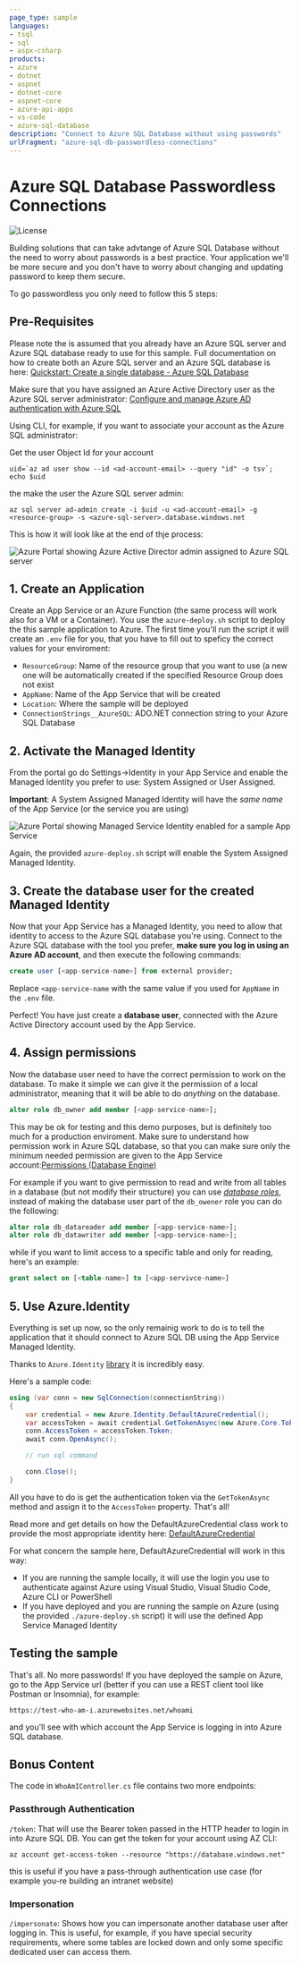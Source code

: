 ```yaml
---
page_type: sample
languages:
- tsql
- sql
- aspx-csharp
products:
- azure
- dotnet
- aspnet
- dotnet-core
- aspnet-core
- azure-api-apps
- vs-code
- azure-sql-database
description: "Connect to Azure SQL Database without using passwords"
urlFragment: "azure-sql-db-passwordless-connections"
---
```


# Azure SQL Database Passwordless Connections

![License](https://img.shields.io/badge/license-MIT-green.svg)

<!-- 
Guidelines on README format: https://review.docs.microsoft.com/help/onboard/admin/samples/concepts/readme-template?branch=master

Guidance on onboarding samples to docs.microsoft.com/samples: https://review.docs.microsoft.com/help/onboard/admin/samples/process/onboarding?branch=master

Taxonomies for products and languages: https://review.docs.microsoft.com/new-hope/information-architecture/metadata/taxonomies?branch=master
-->

Building solutions that can take advtange of Azure SQL Database without the need to worry about passwords is a best practice. Your application we'll be more secure and you don't have to worry about changing and updating password to keep them secure. 

To go passwordless you only need to follow this 5 steps:

## Pre-Requisites

Please note the is assumed that you already have an Azure SQL server and Azure SQL database ready to use for this sample. Full documentation on how to create both an Azure SQL server and an Azure SQL database is here:
[Quickstart: Create a single database - Azure SQL Database](https://docs.microsoft.com/en-us/azure/azure-sql/database/single-database-create-quickstart?view=azuresql&tabs=azure-portal)


Make sure that you have assigned an Azure Active Directory user as the Azure SQL server administrator: [Configure and manage Azure AD authentication with Azure SQL](https://docs.microsoft.com/en-us/azure/azure-sql/database/authentication-aad-configure?view=azuresql&tabs=azure-powershell)

Using CLI, for example, if you want to associate your account as the Azure SQL administrator:

Get the user Object Id for your account

```shell
uid=`az ad user show --id <ad-account-email> --query "id" -o tsv`; echo $uid
```

the make the user the Azure SQL server admin:

```shell
az sql server ad-admin create -i $uid -u <ad-account-email> -g <resource-group> -s <azure-sql-server>.database.windows.net
```

This is how it will look like at the end of thje process:

![Azure Portal showing Azure Active Director admin assigned to Azure SQL server](./docs/azure-sql-ad-admin.jpg)

## 1. Create an Application

Create an App Service or an Azure Function (the same process will work also for a VM or a Container). You use the `azure-deploy.sh` script to deploy the this sample application to Azure. The first time you'll run the script it will create an `.env` file for you, that you have to fill out to speficy the correct values for your enviroment:

- `ResourceGroup`: Name of the resource group that you want to use (a new one will be automatically created if the specified Resource Group does not exist
- `AppName`: Name of the App Service that will be created
- `Location`: Where the sample will be deployed
- `ConnectionStrings__AzureSQL`: ADO.NET connection string to your Azure SQL Database

## 2. Activate the Managed Identity

From the portal go do Settings->Identity in your App Service and enable the Managed Identity you prefer to use: System Assigned or User Assigned. 

**Important**: A System Assigned Managed Identity will have the *same name* of the App Service (or the service you are using)

![Azure Portal showing Managed Service Identity enabled for a sample App Service](./docs/azure-app-service-msi.jpg)


Again, the provided `azure-deploy.sh` script will enable the System Assigned Managed Identity.


## 3. Create the database user for the created Managed Identity

Now that your App Service has a Managed Identity, you need to allow that identity to access to the Azure SQL database you're using. Connect to the Azure SQL database with the tool you prefer, **make sure you log in using an Azure AD account**, and then execute the following commands:

```sql
create user [<app-service-name>] from external provider;
```

Replace `<app-service-name` with the same value if you used for `AppName` in the `.env` file.

Perfect! You have just create a **database user**, connected with the Azure Active Directory account used by the App Service.

## 4. Assign permissions

Now the database user need to have the correct permission to work on the database. To make it simple we can give it the permission of a local administrator, meaning that it will be able to do *anything* on the database. 

```sql
alter role db_owner add member [<app-service-name>];
```

This may be ok for testing and this demo purposes, but is definitely too much for a production enviroment. Make sure to understand how permission work in Azure SQL database, so that you can make sure only the minimum needed permission are given to the App Service account:[Permissions (Database Engine)
](https://docs.microsoft.com/en-us/sql/relational-databases/security/permissions-database-engine?view=sql-server-ver16)

For example if you want to give permission to read and write from all tables in a database (but not modify their structure) you can use [*database roles*](https://docs.microsoft.com/en-us/sql/relational-databases/security/authentication-access/database-level-roles), instead of making the database user part of the `db_owener` role you can do the following:

```sql
alter role db_datareader add member [<app-service-name>];
alter role db_datawriter add member [<app-service-name>];
```

while if you want to limit access to a specific table and only for reading, here's an example:

```sql
grant select on [<table-name>] to [<app-servivce-name>]
```

## 5. Use Azure.Identity

Everything is set up now, so the only remainig work to do is to tell the application that it should connect to Azure SQL DB using the App Service Managed Identity.

Thanks to `Azure.Identity` [library](https://github.com/Azure/azure-sdk-for-net/blob/Azure.Identity_1.6.0/sdk/identity/Azure.Identity/README.md) it is incredibly easy.

Here's a sample code:

```csharp
using (var conn = new SqlConnection(connectionString))
{                    
    var credential = new Azure.Identity.DefaultAzureCredential();
    var accessToken = await credential.GetTokenAsync(new Azure.Core.TokenRequestContext(new[] { "https://database.windows.net/.default" }));
    conn.AccessToken = accessToken.Token;
    await conn.OpenAsync();

    // run sql command

    conn.Close();
}
```

All you have to do is get the authentication token via the `GetTokenAsync` method and assign it to the `AccessToken` property. That's all!

Read more and get details on how the DefaultAzureCredential class work to provide the most appropriate identity here: [DefaultAzureCredential](https://github.com/Azure/azure-sdk-for-net/tree/Azure.Identity_1.6.0/sdk/identity/Azure.Identity#defaultazurecredential)

For what concern the sample here, DefaultAzureCredential will work in this way:

- If you are running the sample locally, it will use the login you use to authenticate against Azure using Visual Studio, Visual Studio Code, Azure CLI or PowerShell
- If you have deployed and you are running the sample on Azure (using the provided `./azure-deploy.sh` script) it will use the defined App Service Managed Identity

## Testing the sample

That's all. No more passwords! If you have deployed the sample on Azure, go to the App Service url (better if you can use a REST client tool like Postman or Insomnia), for example:

```
https://test-who-am-i.azurewebsites.net/whoami
```

and you'll see with which account the App Service is logging in into Azure SQL database.

## Bonus Content

The code in `WhoAmIController.cs` file contains two more endpoints:

### Passthrough Authentication

`/token`: That will use the Bearer token passed in the HTTP header to login in into Azure SQL DB. You can get the token for your account using AZ CLI: 

```shell
az account get-access-token --resource "https://database.windows.net"
```

this is useful if you have a pass-through authentication use case (for example you-re building an intranet website)

### Impersonation

`/impersonate`: Shows how you can impersonate another database user after logging in. This is useful, for example, if you have special security requirements, where some tables are locked down and only some specific dedicated user can access them.





